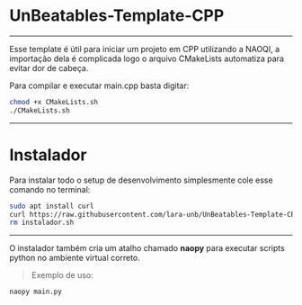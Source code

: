 # UnBeatables-Template-CPP

---

Esse template é útil para iniciar um projeto em CPP utilizando a NAOQI, a importação dela é complicada logo o arquivo CMakeLists automatiza para evitar dor de cabeça.

Para compilar e executar main.cpp basta digitar:

```bash
chmod +x CMakeLists.sh
./CMakeLists.sh
```

---

# Instalador

Para instalar todo o setup de desenvolvimento simplesmente cole esse comando no terminal:

```bash
sudo apt install curl
curl https://raw.githubusercontent.com/lara-unb/UnBeatables-Template-CPP/refs/heads/main/instalador.sh | sh
rm instalador.sh 
```

---

O instalador também cria um atalho chamado **naopy** para executar scripts python no ambiente virtual correto.

> Exemplo de uso:

```bash
naopy main.py
```
